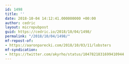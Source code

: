 ```yaml
---
id: 1498
title: ''
date: 2018-10-04 14:12:41.000000000 +00:00
author: cedric
layout: micropubpost
guid: https://cedric.io/2018/10/04/1498/
permalink: "/2018/10/04/1498/"
mf-repost-of:
- https://aaronparecki.com/2018/10/03/11/lobsters
mf-syndication:
- https://twitter.com/akyrho/status/1047821831699410944
---
```

